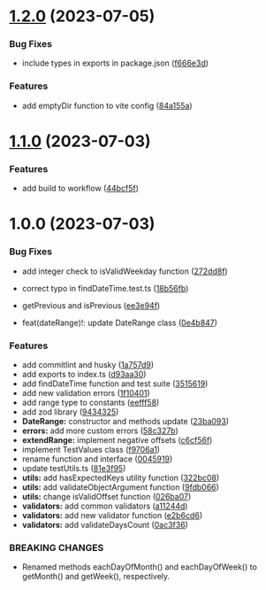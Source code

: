 # [1.2.0](https://github.com/jschepke/easy-date-range/compare/v1.1.0...v1.2.0) (2023-07-05)


### Bug Fixes

* include types in exports in package.json ([f666e3d](https://github.com/jschepke/easy-date-range/commit/f666e3d935414189e3230ca2ce05c6080a177f2c))


### Features

* add emptyDir function to vite config ([84a155a](https://github.com/jschepke/easy-date-range/commit/84a155ac8d4ff3502c4bb1d5f48f0678c8bbf2db))

# [1.1.0](https://github.com/jschepke/easy-date-range/compare/v1.0.0...v1.1.0) (2023-07-03)


### Features

* add build to workflow ([44bcf5f](https://github.com/jschepke/easy-date-range/commit/44bcf5ff04770164f86291210656c06923ca74a6))

# 1.0.0 (2023-07-03)


### Bug Fixes

* add integer check to isValidWeekday function ([272dd8f](https://github.com/jschepke/easy-date-range/commit/272dd8ff6f06207ee02397516d70ee1500ef3717))
* correct typo in findDateTime.test.ts ([18b56fb](https://github.com/jschepke/easy-date-range/commit/18b56fbc5f8641590df3c6a6e52d4c3adcb61bcd))
* getPrevious and isPrevious ([ee3e94f](https://github.com/jschepke/easy-date-range/commit/ee3e94f70aeef2cfa2ede628c19c74c8394d6084))


* feat(dateRange)!: update DateRange class ([0e4b847](https://github.com/jschepke/easy-date-range/commit/0e4b847f4e032f33dc463b44ff1e661ebbac7a44))


### Features

* add commitlint and husky ([1a757d9](https://github.com/jschepke/easy-date-range/commit/1a757d9469e7411303b34c07c35d48eca44697b2))
* add exports to index.ts ([d93aa30](https://github.com/jschepke/easy-date-range/commit/d93aa3058922a93910b2df118fa555ccdf1bb2b8))
* add findDateTime function and test suite ([3515619](https://github.com/jschepke/easy-date-range/commit/35156196a75636d19396c617bfd8bae2f5283eac))
* add new validation errors ([1f10401](https://github.com/jschepke/easy-date-range/commit/1f104016f58ac38ee46be4afae6cf0142868d44a))
* add range type to constants ([eefff58](https://github.com/jschepke/easy-date-range/commit/eefff58a036635222a2214106db6543c86b9152d))
* add zod library ([9434325](https://github.com/jschepke/easy-date-range/commit/94343251dd71680cb86e76ce42b57d21aaaf526b))
* **DateRange:** constructor and methods update ([23ba093](https://github.com/jschepke/easy-date-range/commit/23ba09394d0e674cc948de2c4e5546714b39ee99))
* **errors:** add more custom errors ([58c327b](https://github.com/jschepke/easy-date-range/commit/58c327bef104e97b812803c3826eef0a83fc5bbd))
* **extendRange:** implement negative offsets ([c6cf56f](https://github.com/jschepke/easy-date-range/commit/c6cf56f6cc52ec58752a72418a3337cd44d5b047))
* implement TestValues class ([f9706a1](https://github.com/jschepke/easy-date-range/commit/f9706a15f2fa711fe78038760a29e0268ef492d3))
* rename function and interface ([0045919](https://github.com/jschepke/easy-date-range/commit/00459193e097d58686515913a967657ec3ef9054))
* update testUtils.ts ([81e3f95](https://github.com/jschepke/easy-date-range/commit/81e3f95f537b7a4966a5b95d739f03f853be5806))
* **utils:** add hasExpectedKeys utility function ([322bc08](https://github.com/jschepke/easy-date-range/commit/322bc08e9698429fee1f4b57f83d54cec5edc6bd))
* **utils:** add validateObjectArgument function ([9fdb066](https://github.com/jschepke/easy-date-range/commit/9fdb06673bb515d6acf3b09ffc32ba1823c4df07))
* **utils:** change isValidOffset function ([026ba07](https://github.com/jschepke/easy-date-range/commit/026ba0775eccb468611850fc83e1c0e9ac91d3b1))
* **validators:** add common validators ([a11244d](https://github.com/jschepke/easy-date-range/commit/a11244d9c9c984b6a5708b3664d5a84909d9f0a6))
* **validators:** add new validator function ([e2b6cd6](https://github.com/jschepke/easy-date-range/commit/e2b6cd69a554f272847b0b6704d1fadfdbd00f96))
* **validators:** add validateDaysCount ([0ac3f36](https://github.com/jschepke/easy-date-range/commit/0ac3f36523a3760c7f3ac4fcd6c2d814c605d4da))


### BREAKING CHANGES

* Renamed methods eachDayOfMonth() and eachDayOfWeek()
to getMonth() and getWeek(), respectively.
